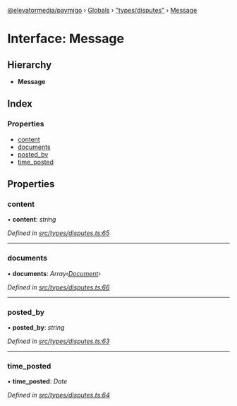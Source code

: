 [@elevatormedia/paymigo](../README.md) › [Globals](../globals.md) › ["types/disputes"](../modules/_types_disputes_.md) › [Message](_types_disputes_.message.md)

# Interface: Message

## Hierarchy

-   **Message**

## Index

### Properties

-   [content](_types_disputes_.message.md#content)
-   [documents](_types_disputes_.message.md#documents)
-   [posted_by](_types_disputes_.message.md#posted_by)
-   [time_posted](_types_disputes_.message.md#time_posted)

## Properties

### content

• **content**: _string_

_Defined in [src/types/disputes.ts:65](https://github.com/ELEVATORmedia/paymigo/blob/ae92c39/src/types/disputes.ts#L65)_

---

### documents

• **documents**: _Array‹[Document](_types_disputes_.document.md)›_

_Defined in [src/types/disputes.ts:66](https://github.com/ELEVATORmedia/paymigo/blob/ae92c39/src/types/disputes.ts#L66)_

---

### posted_by

• **posted_by**: _string_

_Defined in [src/types/disputes.ts:63](https://github.com/ELEVATORmedia/paymigo/blob/ae92c39/src/types/disputes.ts#L63)_

---

### time_posted

• **time_posted**: _Date_

_Defined in [src/types/disputes.ts:64](https://github.com/ELEVATORmedia/paymigo/blob/ae92c39/src/types/disputes.ts#L64)_
